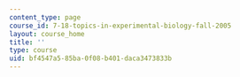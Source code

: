```yaml
---
content_type: page
course_id: 7-18-topics-in-experimental-biology-fall-2005
layout: course_home
title: ''
type: course
uid: bf4547a5-85ba-0f08-b401-daca3473833b
---
```

